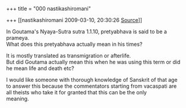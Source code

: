 +++
title = "000 nastikashiromani"

+++
[[nastikashiromani	2009-03-10, 20:30:26 [Source](https://groups.google.com/g/bvparishat/c/brTVoNwNY1g)]]



In Goutama's Nyaya-Sutra sutra 1.1.10, pretyabhava is said to be a  
prameya.  
What does this pretyabhava actually mean in his times?  
  
It is mostly translated as transmigration or afterlife.  
But did Goutama actually mean this when he was using this term or did  
he mean life and death etc?  
  
I would like someone with thorough knowledge of Sanskrit of that age  
to answer this because the commentators starting from vacaspati are  
all theists who take it for granted that this can be the only  
meaning.

